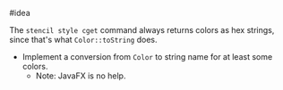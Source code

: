 #idea 

The `stencil style cget` command always returns colors as hex strings, since that's what `Color::toString` does.

- Implement a conversion from `Color` to string name for at least some colors.
    - Note: JavaFX is no help.